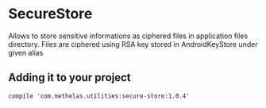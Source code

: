 # SecureStore
Allows to store sensitive informations as ciphered files in application files directory.  Files are ciphered using RSA key stored in AndroidKeyStore under given alias

## Adding it to your project

    compile 'com.methelas.utilities:secure-store:1.0.4'
